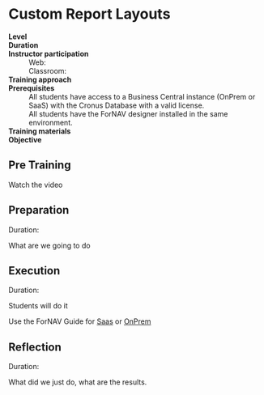 # Custom Report Layouts
<dl>
  <dt><b>Level</b></dt>
  <dd></dd>
  <dt><b>Duration</b></dt>
  <dd></dd>
  <dt><b>Instructor participation</b></dt>
  <dd>Web: <br>Classroom: </dd>
  <dt><b>Training approach</b></dt>
  <dd></dd>
  <dt><b>Prerequisites</b></dt>
  <dd>All students have access to a Business Central instance (OnPrem or SaaS) with the Cronus Database with a valid license. <br> All students have the ForNAV designer installed in the same environment.</dd>
  <dt><b>Training materials</b></dt>
  <dd></dd>
  <dt><b>Objective</b></dt>
  <dd></dd>
</dl>

## Pre Training
Watch the video []()

## Preparation
Duration:

What are we going to do

## Execution
Duration:

Students will do it

Use the ForNAV Guide for [Saas]() or [OnPrem]()

## Reflection
Duration:

What did we just do, what are the results.
